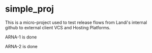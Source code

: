 # simple_proj
This is a micro-project used to test release flows from Landi's internal github
to external client VCS and Hosting Platforms.

ARNA-1 is done

ARNA-2 is done



